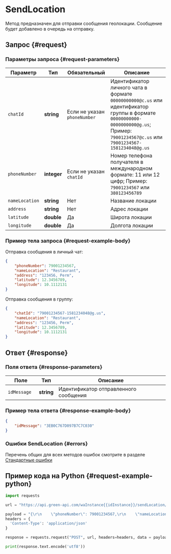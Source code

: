 # SendLocation

Метод предназначен для отправки сообщения геолокации.
Сообщение будет добавлено в очередь на отправку.

## Запрос {#request}

### Параметры запроса {#request-parameters}

Параметр | Тип | Обязательный | Описание
----- | ----- | ----- | -----
`chatId` | **string** | Если не указан `phoneNumber` | Идентификатор личного чата в формате `00000000000@c.us` или идентификатор группы в формате `00000000000-0000000000@g.us`; Пример: `79001234567@c.us` или `79001234567-1581234048@g.us`
`phoneNumber` | **integer** | Если не указан `chatId` | Номер телефона получателя в международном формате: 11 или 12 цифр; Пример: `79001234567` или `380123456789`
`nameLocation` | **string** | Нет | Название локации
`address` | **string** | Нет | Адрес локации
`latitude` | **double** | Да | Широта локации
`longitude` | **double** | Да | Долгота локации

### Пример тела запроса {#request-example-body}

Отправка сообщения в личный чат:
```json
{
    "phoneNumber": 79001234567,
    "nameLocation": "Restaurant",
    "address": "123456, Perm",
    "latitude": 12.3456789,
    "longitude": 10.1112131
}
```

Отправка сообщения в группу:
```json
{
    "chatId": "79001234567-1581234048@g.us",
    "nameLocation": "Restaurant",
    "address": "123456, Perm",
    "latitude": 12.3456789,
    "longitude": 10.1112131
}
```
## Ответ {#response}

### Поля ответа {#response-parameters}

Поле | Тип |  Описание
----- | ----- | -----
`idMessage ` | **string** | Идентификатор отправленного сообщения 

### Пример тела ответа {#response-example-body}

```json
{
    "idMessage": "3EB0C767D097B7C7C030"
}
```

### Ошибки SendLocation {#errors}

Перечень общих для всех методов ошибок смотрите в разделе [Стандартные ошибки](/api/common-errors)

## Пример кода на Python  {#request-example-python}

```python
import requests

url = "https://api.green-api.com/waInstance{{idInstance}}/sendLocation/{{apiTokenInstance}}"

payload = "{\r\n    \"phoneNumber\": 79001234567,\r\n    \"nameLocation\": \"Restaurant\",\r\n    \"address\": \"123456, Perm\",\r\n   \t\"latitude\": 12.3456789,\r\n    \"longitude\": 10.1112131\r\n}\r\n"
headers = {
  'Content-Type': 'application/json'
}

response = requests.request("POST", url, headers=headers, data = payload)

print(response.text.encode('utf8'))
```